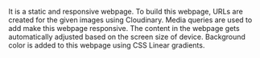 It is a static and responsive webpage.
To build this webpage, URLs are created for the given images using Cloudinary.
Media queries are used to add make this webpage responsive.
The content in the webpage gets automatically adjusted based on the screen size of device.
Background color is added to this webpage using CSS Linear gradients.
